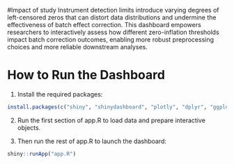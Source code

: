 #Impact of study
Instrument detection limits introduce varying degrees of left-censored zeros that 
can distort data distributions and undermine the effectiveness of batch effect correction. 
This dashboard empowers researchers to interactively assess how different zero-inflation 
thresholds impact batch correction outcomes, enabling more robust preprocessing choices 
and more reliable downstream analyses.

# How to Run the Dashboard

1. Install the required packages:

```r
install.packages(c("shiny", "shinydashboard", "plotly", "dplyr", "ggplot2", "RColorBrewer", "missMDA"))
```
2. Run the first section of app.R to load data and prepare interactive objects.

3. Then run the rest of app.R to launch the dashboard:
```r
shiny::runApp("app.R")
```
